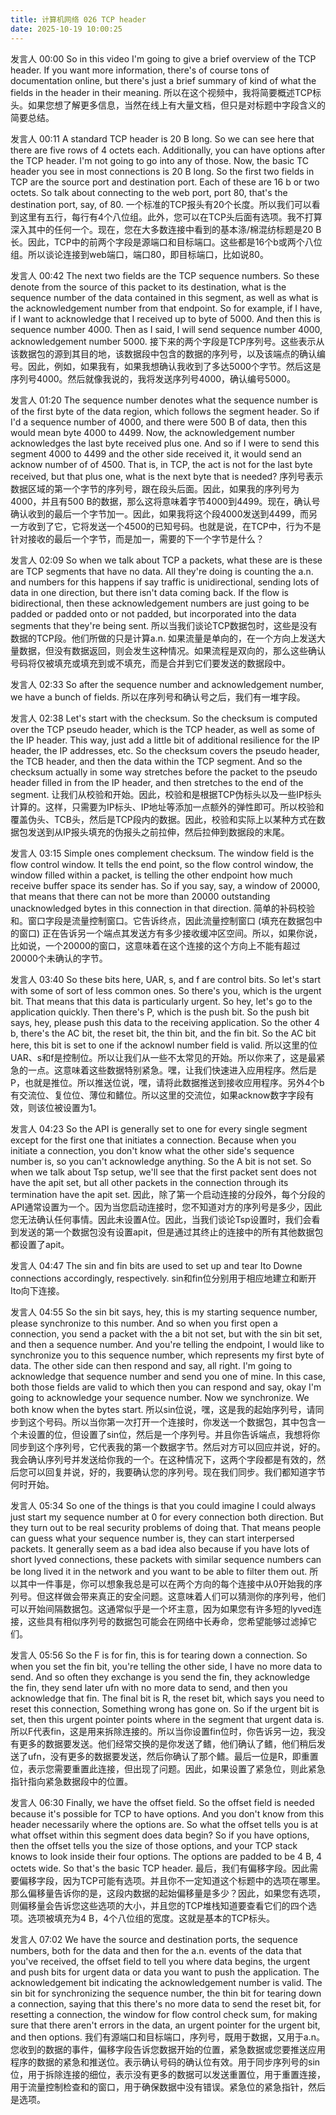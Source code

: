 ```yaml
---
title: 计算机网络 026 TCP header
date: 2025-10-19 10:00:25
---
```



发言人   00:00
So in this video I'm going to give a brief overview of the TCP header. If you want more information, there's of course tons of documentation online, but there's just a brief summary of kind of what the fields in the header in their meaning. 
所以在这个视频中，我将简要概述TCP标头。如果您想了解更多信息，当然在线上有大量文档，但只是对标题中字段含义的简要总结。

发言人   00:11
A standard TCP header is 20 B long. So we can see here that there are five rows of 4 octets each. Additionally, you can have options after the TCP header. I'm not going to go into any of those. Now, the basic TC header you see in most connections is 20 B long. So the first two fields in TCP are the source port and destination port. Each of these are 16 b or two octets. So talk about connecting to the web port, port 80, that's the destination port, say, of 80. 
一个标准的TCP报头有20个长度。所以我们可以看到这里有五行，每行有4个八位组。此外，您可以在TCP头后面有选项。我不打算深入其中的任何一个。现在，您在大多数连接中看到的基本涤/棉混纺标题是20 B长。因此，TCP中的前两个字段是源端口和目标端口。这些都是16个b或两个八位组。所以谈论连接到web端口，端口80，即目标端口，比如说80。

发言人   00:42
The next two fields are the TCP sequence numbers. So these denote from the source of this packet to its destination, what is the sequence number of the data contained in this segment, as well as what is the acknowledgement number from that endpoint. So for example, if I have, if I want to acknowledge that I received up to byte of 5000. And then this is sequence number 4000. Then as I said, I will send sequence number 4000, acknowledgement number 5000. 
接下来的两个字段是TCP序列号。这些表示从该数据包的源到其目的地，该数据段中包含的数据的序列号，以及该端点的确认编号。因此，例如，如果我有，如果我想确认我收到了多达5000个字节。然后这是序列号4000。然后就像我说的，我将发送序列号4000，确认编号5000。

发言人   01:20
The sequence number denotes what the sequence number is of the first byte of the data region, which follows the segment header. So if I'd a sequence number of 4000, and there were 500 B of data, then this would mean byte 4000 to 4499. Now, the acknowledgement number acknowledges the last byte received plus one. And so if I were to send this segment 4000 to 4499 and the other side received it, it would send an acknow number of of 4500. That is, in TCP, the act is not for the last byte received, but that plus one, what is the next byte that is needed? 
序列号表示数据区域的第一个字节的序列号，跟在段头后面。因此，如果我的序列号为4000，并且有500 B的数据，那么这将意味着字节4000到4499。现在，确认号确认收到的最后一个字节加一。因此，如果我将这个段4000发送到4499，而另一方收到了它，它将发送一个4500的已知号码。也就是说，在TCP中，行为不是针对接收的最后一个字节，而是加一，需要的下一个字节是什么？

发言人   02:09
So when we talk about TCP a packets, what these are is these are TCP segments that have no data. All they're doing is counting the a.n. and numbers for this happens if say traffic is unidirectional, sending lots of data in one direction, but there isn't data coming back. If the flow is bidirectional, then these acknowledgement numbers are just going to be padded or padded onto or not padded, but incorporated into the data segments that they're being sent. 
所以当我们谈论TCP数据包时，这些是没有数据的TCP段。他们所做的只是计算a.n. 如果流量是单向的，在一个方向上发送大量数据，但没有数据返回，则会发生这种情况。如果流程是双向的，那么这些确认号码将仅被填充或填充到或不填充，而是合并到它们要发送的数据段中。

发言人   02:33
So after the sequence number and acknowledgement number, we have a bunch of fields. 
所以在序列号和确认号之后，我们有一堆字段。

发言人   02:38
Let's start with the checksum. So the checksum is computed over the TCP pseudo header, which is the TCP header, as well as some of the IP header. This way, just add a little bit of additional resilience for the IP header, the IP addresses, etc. So the checksum covers the pseudo header, the TCB header, and then the data within the TCP segment. And so the checksum actually in some way stretches before the packet to the pseudo header filled in from the IP header, and then stretches to the end of the segment. 
让我们从校验和开始。因此，校验和是根据TCP伪标头以及一些IP标头计算的。这样，只需要为IP标头、IP地址等添加一点额外的弹性即可。所以校验和覆盖伪头、TCB头，然后是TCP段内的数据。因此，校验和实际上以某种方式在数据包发送到从IP报头填充的伪报头之前拉伸，然后拉伸到数据段的末尾。

发言人   03:15
Simple ones complement checksum. The window field is the flow control window. It tells the end point, so the flow control window, the window filled within a packet, is telling the other endpoint how much receive buffer space its sender has. So if you say, say, a window of 20000, that means that there can not be more than 20000 outstanding unacknowledged bytes in this connection in that direction. 
简单的补码校验和。窗口字段是流量控制窗口。它告诉终点，因此流量控制窗口 (填充在数据包中的窗口) 正在告诉另一个端点其发送方有多少接收缓冲区空间。所以，如果你说，比如说，一个20000的窗口，这意味着在这个连接的这个方向上不能有超过20000个未确认的字节。

发言人   03:40
So these bits here, UAR, s, and f are control bits. So let's start with some of sort of less common ones. So there's you, which is the urgent bit. That means that this data is particularly urgent. So hey, let's go to the application quickly. Then there's P, which is the push bit. So the push bit says, hey, please push this data to the receiving application. So the other 4 b, there's the AC bit, the reset bit, the thin bit, and the fin bit. So the AC bit here, this bit is set to one if the acknowl number field is valid. 
所以这里的位UAR、s和f是控制位。所以让我们从一些不太常见的开始。所以你来了，这是最紧急的一点。这意味着这些数据特别紧急。嘿，让我们快速进入应用程序。然后是P，也就是推位。所以推送位说，嘿，请将此数据推送到接收应用程序。另外4个b有交流位、复位位、薄位和鳍位。所以这里的交流位，如果acknow数字字段有效，则该位被设置为1。

发言人   04:23
So the API is generally set to one for every single segment except for the first one that initiates a connection. Because when you initiate a connection, you don't know what the other side's sequence number is, so you can't acknowledge anything. So the A bit is not set. So when we talk about Tsp setup, we'll see that the first packet sent does not have the apit set, but all other packets in the connection through its termination have the apit set. 
因此，除了第一个启动连接的分段外，每个分段的API通常设置为一个。因为当您启动连接时，您不知道对方的序列号是多少，因此您无法确认任何事情。因此未设置A位。因此，当我们谈论Tsp设置时，我们会看到发送的第一个数据包没有设置apit，但是通过其终止的连接中的所有其他数据包都设置了apit。

发言人   04:47
The sin and fin bits are used to set up and tear Ito Downe connections accordingly, respectively. 
sin和fin位分别用于相应地建立和断开Ito向下连接。

发言人   04:55
So the sin bit says, hey, this is my starting sequence number, please synchronize to this number. And so when you first open a connection, you send a packet with the a bit not set, but with the sin bit set, and then a sequence number. And you're telling the endpoint, I would like to synchronize you to this sequence number, which represents my first byte of data. The other side can then respond and say, all right. I'm going to acknowledge that sequence number and send you one of mine. In this case, both those fields are valid to which then you can respond and say, okay I'm going to acknowledge your sequence number. Now we synchronize. We both know when the bytes start. 
所以sin位说，嘿，这是我的起始序列号，请同步到这个号码。所以当你第一次打开一个连接时，你发送一个数据包，其中包含一个未设置的位，但设置了sin位，然后是一个序列号。并且你告诉端点，我想将你同步到这个序列号，它代表我的第一个数据字节。然后对方可以回应并说，好的。我会确认序列号并发送给你我的一个。在这种情况下，这两个字段都是有效的，然后您可以回复并说，好的，我要确认您的序列号。现在我们同步。我们都知道字节何时开始。

发言人   05:34
So one of the things is that you could imagine I could always just start my sequence number at 0 for every connection both direction. But they turn out to be real security problems of doing that. That means people can guess what your sequence number is, they can start interpersed packets. It generally seem as a bad idea also because if you have lots of short lyved connections, these packets with similar sequence numbers can be long lived it in the network and you want to be able to filter them out. 
所以其中一件事是，你可以想象我总是可以在两个方向的每个连接中从0开始我的序列号。但这样做会带来真正的安全问题。这意味着人们可以猜测你的序列号，他们可以开始间隔数据包。这通常似乎是一个坏主意，因为如果您有许多短的lyved连接，这些具有相似序列号的数据包可能会在网络中长寿命，您希望能够过滤掉它们。

发言人   05:56
So the F is for fin, this is for tearing down a connection. So when you set the fin bit, you're telling the other side, I have no more data to send. And so often they exchange is you send the fin, they acknowledge the fin, they send later ufn with no more data to send, and then you acknowledge that fin. The final bit is R, the reset bit, which says you need to reset this connection, Something wrong has gone on. So if the urgent bit is set, then this urgent pointer points where in the segment that urgent data is. 
所以F代表fin，这是用来拆除连接的。所以当你设置fin位时，你告诉另一边，我没有更多的数据要发送。他们经常交换的是你发送了鳍，他们确认了鳍，他们稍后发送了ufn，没有更多的数据要发送，然后你确认了那个鳍。最后一位是R，即重置位，表示您需要重置此连接，但出现了问题。因此，如果设置了紧急位，则此紧急指针指向紧急数据段中的位置。

发言人   06:30
Finally, we have the offset field. So the offset field is needed because it's possible for TCP to have options. And you don't know from this header necessarily where the options are. So what the offset tells you is at what offset within this segment does data begin? So if you have options, then the offset tells you the size of those options, and your TCP stack knows to look inside their four options. The options are padded to be 4 B, 4 octets wide. So that's the basic TCP header. 
最后，我们有偏移字段。因此需要偏移字段，因为TCP可能有选项。并且你不一定知道这个标题中的选项在哪里。那么偏移量告诉你的是，这段内数据的起始偏移量是多少？因此，如果您有选项，则偏移量会告诉您这些选项的大小，并且您的TCP堆栈知道要查看它们的四个选项。选项被填充为4 B，4个八位组的宽度。这就是基本的TCP标头。

发言人   07:02
We have the source and destination ports, the sequence numbers, both for the data and then for the a.n. events of the data that you've received, the offset field to tell you where data begins, the urgent and push bits for urgent data or data you want to push the application. The acknowledgement bit indicating the acknowledgement number is valid. The sin bit for synchronizing the sequence number, the thin bit for tearing down a connection, saying that this there's no more data to send the reset bit, for resetting a connection, the window for flow control check sum, for making sure that there aren't errors in the data, an urgent pointer for the urgent bit, and then options. 
我们有源端口和目标端口，序列号，既用于数据，又用于a.n。 您收到的数据的事件，偏移字段告诉您数据开始的位置，紧急数据或您要推送应用程序的数据的紧急和推送位。表示确认号码的确认位有效。用于同步序列号的sin位，用于拆除连接的细位，表示没有更多的数据可以发送重置位，用于重置连接，用于流量控制检查和的窗口，用于确保数据中没有错误。紧急位的紧急指针，然后是选项。